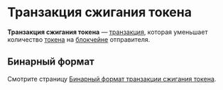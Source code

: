 # Транзакция сжигания токена

**Транзакция сжигания токена** — [транзакция](/blockchain/transaction.md), которая уменьшает количество [токена](/blockchain/token.md) на [блокчейне](/blockchain/blockchain.md) отправителя.

## Бинарный формат

Смотрите страницу [Бинарный формат транзакции сжигания токена](/blockchain/binary-format/transaction-binary-format/burn-transaction-binary-format.md).
